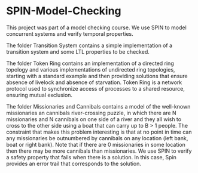 # SPIN-Model-Checking
This project was part of a model checking course. We use SPIN to model concurrent systems and verify temporal properties.

The folder Transition System contains a simple implementation of a transition system and some LTL properties to be checked.

The folder Token Ring contains an implementation of a directed ring topology and various implementations of undirected ring topologies, starting with a standard example and then providing solutions that ensure absence of livelock and absence of starvation.
Token Ring is a network protocol used to synchronize access of processes to a shared resource, ensuring mutual exclusion.

The folder Missionaries and Cannibals contains a model of the well-known missionaries an cannibals river-crossing puzzle, in which there are N missionaries and N cannibals on one side of a river and they all wish to cross to the other side using a boat that can carry up to B > 1 people. The constraint that makes this problem interesting is that at no point in time can any missionaries be outnumbered by cannibals on any location (left bank, boat or right bank). Note that if there are 0 missionaries in some location then there may be more cannibals than missionaries.
We use SPIN to verify a safety property that fails when there is a solution. In this case, Spin provides an error trail that corresponds to the solution.
